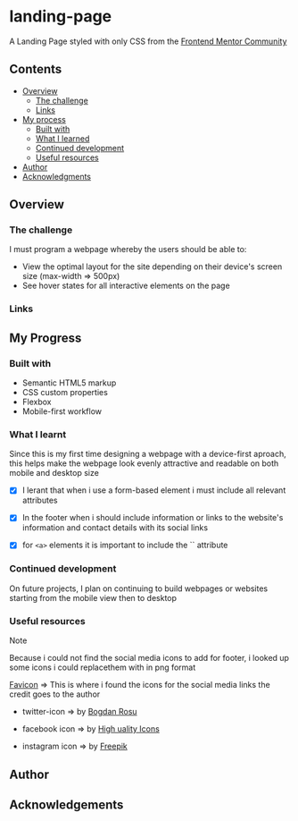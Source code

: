 # landing-page

A Landing Page styled with only CSS from the [Frontend Mentor Community]()

## Contents

- [Overview](#overview)
  - [The challenge](#the-challenge)
  - [Links](#links)
- [My process](#my-process)
  - [Built with](#built-with)
  - [What I learned](#what-i-learned)
  - [Continued development](#continued-development)
  - [Useful resources](#useful-resources)
- [Author](#author)
- [Acknowledgments](#acknowledgments)

## Overview
### The challenge

I must program a webpage whereby the users should be able to:

- View the optimal layout for the site depending on their device's screen size (max-width => 500px)
- See hover states for all interactive elements on the page

### Links

## My Progress
### Built with

- Semantic HTML5 markup
- CSS custom properties
- Flexbox
- Mobile-first workflow

### What I learnt

Since this is my first time designing a webpage with a device-first aproach, this helps make the webpage look evenly attractive and readable on both mobile and desktop size

- [x] I lerant that when i use a form-based element i must include all relevant attributes

- [x] In the footer when i should include information or links to the website's information and contact details with its social links

- [x] for `<a>` elements it is important to include the `` attribute

### Continued development

On future projects, I plan on continuing to build webpages or websites starting from the mobile view then to desktop

### Useful resources

> [!NOTE]
> Because i could not find the social media icons to add for footer, i looked up some icons i could replacethem with in png format

[Favicon](https://www.flaticon.com) => This is where i found the icons for the social media links the credit goes to the author

- twitter-icon => by [Bogdan Rosu](https://www.flaticon.com/free-icons/twitter)

- facebook icon => by [High uality Icons](https://www.flaticon.com/free-icons/facebook)

- instagram icon => by [Freepik](https://www.flaticon.com/free-icons/instagram-logo)

## Author
## Acknowledgements